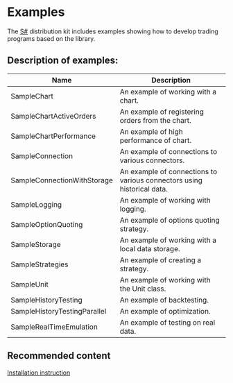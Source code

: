 # Examples

The [S\#](../api.md) distribution kit includes examples showing how to develop trading programs based on the library. 

## Description of examples:

| Name                         | Description                                                            |
| ---------------------------- | ---------------------------------------------------------------------- |
| SampleChart                  | An example of working with a chart.                                    |
| SampleChartActiveOrders      | An example of registering orders from the chart.                       |
| SampleChartPerformance       | An example of high performance of chart.                               |
| SampleConnection             | An example of connections to various connectors.                       |
| SampleConnectionWithStorage  | An example of connections to various connectors using historical data. |
| SampleLogging                | An example of working with logging.                                    |
| SampleOptionQuoting          | An example of options quoting strategy.                                |
| SampleStorage                | An example of working with a local data storage.                       |
| SampleStrategies             | An example of creating a strategy.                                     |
| SampleUnit                   | An example of working with the Unit class.                             |
| SampleHistoryTesting         | An example of backtesting.                                             |
| SampleHistoryTestingParallel | An example of optimization.                                            |
| SampleRealTimeEmulation      | An example of testing on real data.                                    |

## Recommended content

[Installation instruction](setup.md)
